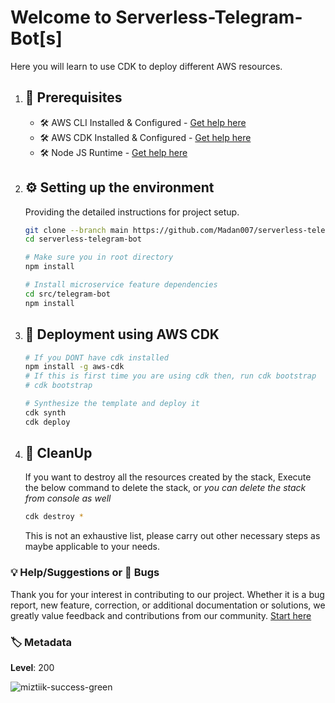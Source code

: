 # Welcome to Serverless-Telegram-Bot[s]

Here you will learn to use CDK to deploy different AWS resources.

1. ## 🧰 Prerequisites

   - 🛠 AWS CLI Installed & Configured - [Get help here](https://youtu.be/TPyyfmQte0U)
   - 🛠 AWS CDK Installed & Configured - [Get help here](https://www.youtube.com/watch?v=MKwxpszw0Rc)
   - 🛠 Node JS Runtime - [Get help here](https://www.youtube.com/watch?v=TQks1p7xjdI)

1. ## ⚙️ Setting up the environment

   Providing the detailed instructions for project setup.

   ```bash
   git clone --branch main https://github.com/Madan007/serverless-telegram-bot.git
   cd serverless-telegram-bot

   # Make sure you in root directory
   npm install

   # Install microservice feature dependencies
   cd src/telegram-bot
   npm install
   ```

1. ## 🚀 Deployment using AWS CDK

   ```bash
   # If you DONT have cdk installed
   npm install -g aws-cdk
   # If this is first time you are using cdk then, run cdk bootstrap
   # cdk bootstrap

   # Synthesize the template and deploy it
   cdk synth
   cdk deploy
   ```

1. ## 🧹 CleanUp

   If you want to destroy all the resources created by the stack, Execute the below command to delete the stack, or _you can delete the stack from console as well_

   ```bash
   cdk destroy *
   ```

   This is not an exhaustive list, please carry out other necessary steps as maybe applicable to your needs.

### 💡 Help/Suggestions or 🐛 Bugs

Thank you for your interest in contributing to our project. Whether it is a bug report, new feature, correction, or additional documentation or solutions, we greatly value feedback and contributions from our community. [Start here][200]

### 🏷️ Metadata

**Level**: 200

![miztiik-success-green](https://img.shields.io/badge/miztiik-cdk-success-green)

[200]: https://github.com/Madan007/serverless-telegram-bot/issues
